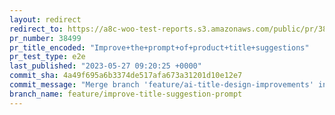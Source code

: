 ```yaml
---
layout: redirect
redirect_to: https://a8c-woo-test-reports.s3.amazonaws.com/public/pr/38499/e2e/index.html
pr_number: 38499
pr_title_encoded: "Improve+the+prompt+of+product+title+suggestions"
pr_test_type: e2e
last_published: "2023-05-27 09:20:25 +0000"
commit_sha: 4a49f695a6b3374de517afa673a31201d10e12e7
commit_message: "Merge branch 'feature/ai-title-design-improvements' into feature/impr…"
branch_name: feature/improve-title-suggestion-prompt
---
```

